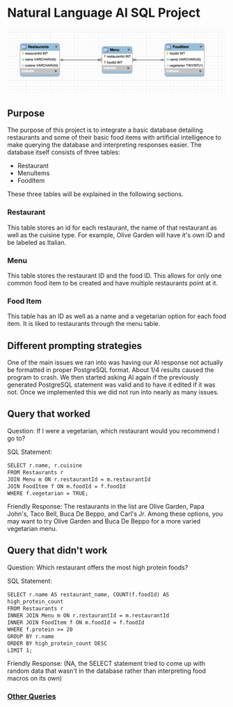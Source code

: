 # Natural Language AI SQL Project

![schema](RestaurantDB.png)

## Purpose

The purpose of this project is to integrate a basic database detailing restaurants and 
some of their basic food items with artificial intelligence to make querying the database
and interpreting responses easier. The database itself consists of three tables:
- Restaurant
- MenuItems
- FoodItem

These three tables will be explained in the following sections.

### Restaurant
This table stores an id for each restaurant, the name of that restaurant
as well as the cuisine type. For example, Olive Garden will have it's own ID and
be labeled as Italian.

### Menu
This table stores the restaurant ID and the food ID. This allows for only
one common food item to be created and have multiple restaurants point at it.

### Food Item
This table has an ID as well as a name and a vegetarian option for each food item. 
It is liked to restaurants through the menu table. 

## Different prompting strategies
One of the main issues we ran into was having our AI response not actually be formatted
in proper PostgreSQL format. About 1/4 results caused the program to crash. We then started
asking AI again if the previously generated PostgreSQL statement was valid and to have it 
edited if it was not. Once we implemented this we did not run into nearly as many issues.

## Query that worked
Question: If I were a vegetarian, which restaurant would you recommend I go to?

SQL Statement:
```
SELECT r.name, r.cuisine
FROM Restaurants r
JOIN Menu m ON r.restaurantId = m.restaurantId
JOIN FoodItem f ON m.foodId = f.foodId
WHERE f.vegetarian = TRUE;
```

Friendly Response: The restaurants in the list are Olive Garden, Papa John's, Taco Bell, Buca De Beppo, and Carl's Jr. Among these options, you may want to try Olive Garden and Buca De Beppo for a more varied vegetarian menu.

## Query that didn't work
Question: Which restaurant offers the most high protein foods?

SQL Statement:
```
SELECT r.name AS restaurant_name, COUNT(f.foodId) AS high_protein_count
FROM Restaurants r
INNER JOIN Menu m ON r.restaurantId = m.restaurantId
INNER JOIN FoodItem f ON m.foodId = f.foodId
WHERE f.protein >= 20
GROUP BY r.name
ORDER BY high_protein_count DESC
LIMIT 1;
```

Friendly Response: (NA, the SELECT statement tried to come up with random data that wasn't in the database rather than interpreting food macros on its own)

### [Other Queries](additional_queries.md)
